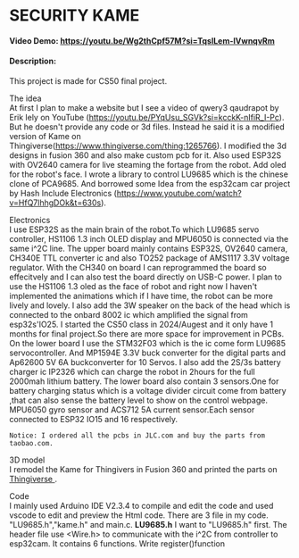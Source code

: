 # SECURITY KAME
#### Video Demo:  <https://youtu.be/Wg2thCpf57M?si=TqslLem-lVwnqvRm>
#### Description:
This project is made for CS50 final project.

The idea\
  At first I plan to make a website but I see a video of qwery3 qaudrapot by Erik lely on YouTube (https://youtu.be/PYqUsu_SGVk?si=kcckK-nIfiR_I-Pc). But he doesn't provide any code or 3d files. Instead he said it is a modified version of Kame on Thingiverse(https://www.thingiverse.com/thing:1265766). I modified the 3d designs in fusion 360 and also make custom pcb for it.
    Also used ESP32S with OV2640 camera for live steaming the fortage from the robot. Add oled for the robot's face. I wrote a library to control LU9685 which is the chinese clone of PCA9685. And borrowed some Idea from the esp32cam car project by Hash Include Electronics (https://www.youtube.com/watch?v=HfQ7lhhgDOk&t=630s). 

Electronics\
    I use ESP32S as the main brain of the robot.To which LU9685 servo controller, HS1106 1.3 inch OLED display and MPU6050 is connected via the same i^2C line. The upper board mainly contains ESP32S, OV2640 camera, CH340E TTL converter ic and also TO252 package of AMS1117 3.3V voltage regulator. With the CH340 on board I can reprogrammed the board so effecitvely and I can also test the board directly on USB-C power. I plan to use the HS1106 1.3 oled as the face of robot and right now I haven't implemented the animations which if I have time, the robot can be more lively and lovely. I also add the 3W speaker on the back of the head which is connected to the onbard 8002 ic which amplified the signal from esp32s'IO25. I started the CS50 class in 2024/Augest and it only have 1 months for final project.So there are more space for improvement in PCBs.
    On the lower board I use the STM32F03 which is the ic come form LU9685 servocontroller. And MP1594E 3.3V buck converter for the digital parts and Ap62600 5V 6A buckconverter for 10 Servos. I also add the 2S/3s battery charger ic IP2326 which can charge the robot in 2hours for the full 2000mah lithium  battery. The lower board also contain 3 sensors.One for battery charging status which is a voltage divider circuit come from battery ,that can also sense the battery level to show on the control webpage. MPU6050 gyro sensor and ACS712 5A current sensor.Each sensor connected to ESP32 IO15 and 16 respectively. 

    Notice: I ordered all the pcbs in JLC.com and buy the parts from taobao.com.

3D model\
    I remodel the Kame for Thingivers in Fusion 360 and printed the parts on [ Thingiverse ](https://www.thingiverse.com/thing:1265766).

Code\
    I mainly used Arduino IDE V2.3.4 to compile and edit the code and used vscode to edit and preview the Html code. There are 3 file in my code. "LU9685.h","kame.h" and main.c.
**LU9685.h**
    I want to "LU9685.h" first. The header file use <Wire.h> to communicate with the i^2C from controller to esp32cam. It contains 6 functions. 
    Write register()function 
    
